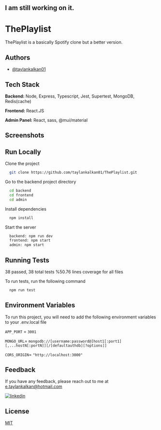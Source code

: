 ## I am still working on it.

# ThePlaylist

ThePlaylist is a basically Spotify clone but a better version.

## Authors

- [@taylankalkan01](https://www.github.com/taylankalkan01)

## Tech Stack

**Backend:** Node, Express, Typescript, Jest, Supertest, MongoDB, Redis(cache)

**Frontend:** React.JS

**Admin Panel:** React, sass, @mui/material

## Screenshots

## Run Locally

Clone the project

```bash
  git clone https://github.com/taylankalkan01/ThePlaylist.git
```

Go to the backend project directory

```bash
  cd backend
  cd frontend
  cd admin
```

Install dependencies

```bash
  npm install
```

Start the server

```bash
  backend: npm run dev
  frontend: npm start
  admin: npm start
```

## Running Tests

38 passed, 38 total tests
%50.76 lines coverage for all files

To run tests, run the following command

```bash
  npm run test
```

## Environment Variables

To run this project, you will need to add the following environment variables to your .env.local file

`APP_PORT` = `3001`

`MONGO_URL`= `mongodb://[username:password@]host1[:port1][,...hostN[:portN]][/[defaultauthdb][?options]]`

`CORS_ORIGIN`= `"http://localhost:3000"`

## Feedback

If you have any feedback, please reach out to me at e.taylankalkan@hotmail.com

[![linkedin](https://img.shields.io/badge/linkedin-0A66C2?style=for-the-badge&logo=linkedin&logoColor=white)](https://www.linkedin.com/in/taylankalkan01/)

## License

[MIT](https://choosealicense.com/licenses/mit/)
